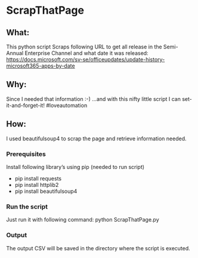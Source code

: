 # ScrapThatPage
## What:
This python script Scraps following URL to get all release in the Semi-Annual Enterprise Channel and what date it was released:
https://docs.microsoft.com/sv-se/officeupdates/update-history-microsoft365-apps-by-date

## Why:
Since I needed that information :-) ...and with this nifty little script I can set-it-and-forget-it! #loveautomation

## How:
I used beautifulsoup4 to scrap the page and retrieve information needed.

### Prerequisites
Install following library’s using pip (needed to run script)  
* pip install requests  
* pip install httplib2  
* pip install beautifulsoup4  

### Run the script
Just run it with following command:
python ScrapThatPage.py

### Output
The output CSV will be saved in the directory where the script is executed.
